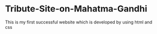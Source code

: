 # Tribute-Site-on-Mahatma-Gandhi
This is my first successful website which is developed by using html and css
